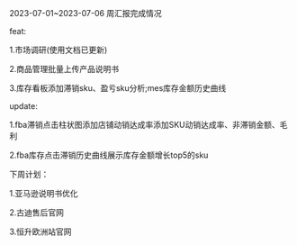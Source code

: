2023-07-01~2023-07-06 周汇报完成情况

feat:

1.市场调研(使用文档已更新)

2.商品管理批量上传产品说明书

3.库存看板添加滞销sku、盈亏sku分析;mes库存金额历史曲线

update:

1.fba滞销点击柱状图添加店铺动销达成率添加SKU动销达成率、非滞销金额、毛利

2.fba库存点击滞销历史曲线展示库存金额增长top5的sku

下周计划：

1.亚马逊说明书优化

2.古迪售后官网

3.恒升欧洲站官网